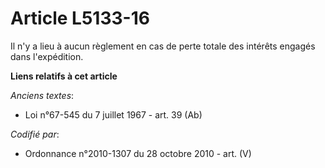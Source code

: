 # Article L5133-16

Il n'y a lieu à aucun règlement en cas de perte totale des intérêts engagés dans l'expédition.

**Liens relatifs à cet article**

_Anciens textes_:

  - Loi n°67-545 du 7 juillet 1967 - art. 39 (Ab)

_Codifié par_:

  - Ordonnance n°2010-1307 du 28 octobre 2010 - art. (V)

